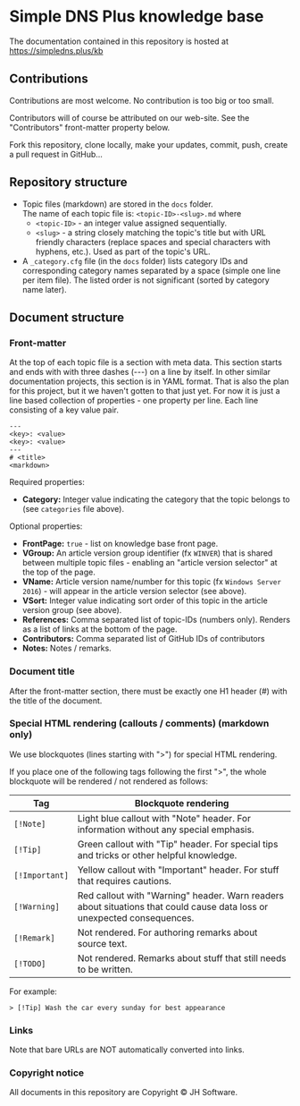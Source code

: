 ﻿# Simple DNS Plus knowledge base

The documentation contained in this repository is hosted at <https://simpledns.plus/kb>

## Contributions

Contributions are most welcome. No contribution is too big or too small.

Contributors will of course be attributed on our web-site. See the "Contributors" front-matter property below.

Fork this repository, clone locally, make your updates, commit, push, create a pull request in GitHub...

## Repository structure

- Topic files (markdown) are stored in the `docs` folder.  
The name of each topic file is: `<topic-ID>-<slug>.md` where
  - `<topic-ID>` - an integer value assigned sequentially.
  - `<slug>` - a string closely matching the topic's title but with URL friendly characters (replace spaces and special characters with hyphens, etc.). Used as part of the topic's URL.
- A `_category.cfg` file (in the `docs` folder) lists category IDs and corresponding category names separated by a space (simple one line per item file). The listed order is not significant (sorted by category name later).

## Document structure

### Front-matter

At the top of each topic file is a section with meta data. This section starts and ends with with three dashes (---) on a line by itself.
In other similar documentation projects, this section is in YAML format.
That is also the plan for this project, but it we haven't gotten to that just yet.
For now it is just a line based collection of properties - one property per line.
Each line consisting of a key value pair.

```
---
<key>: <value>
<key>: <value>
---
# <title>
<markdown>
```

Required properties: 
 
- **Category:** Integer value indicating the category that the topic belongs to (see `categories` file above).

Optional properties:  

- **FrontPage:** `true` - list on knowledge base front page.
- **VGroup:** An article version group identifier (fx `WINVER`) that is shared between multiple topic files - enabling an "article version selector" at the top of the page. 
- **VName:** Article version name/number for this topic (fx `Windows Server 2016`) - will appear in the article version selector (see above).
- **VSort:** Integer value indicating sort order of this topic in the article version group (see above). 
- **References:** Comma separated list of topic-IDs (numbers only). Renders as a list of links at the bottom of the page.
- **Contributors:** Comma separated list of GitHub IDs of contributors  
- **Notes:** Notes / remarks.

### Document title

After the front-matter section, there must be exactly one H1 header (#) with the title of the document.

### Special HTML rendering (callouts / comments) (markdown only)

We use blockquotes (lines starting with ">") for special HTML rendering.

If you place one of the following tags following the first ">", the whole blockquote will be rendered / not rendered as follows:

| Tag | Blockquote rendering |
| --- | --- |
| `[!Note]`      | Light blue callout with "Note" header. For information without any special emphasis.| 
| `[!Tip]`       | Green callout with "Tip" header. For special tips and tricks or other helpful knowledge. | 
| `[!Important]` | Yellow callout with "Important" header. For stuff that requires cautions.  |
| `[!Warning]`   | Red callout with "Warning" header. Warn readers about situations that could cause data loss or unexpected consequences. |
| `[!Remark]` | Not rendered. For authoring remarks about source text. |
| `[!TODO]` | Not rendered. Remarks about stuff that still needs to be written. |

For example:

```
> [!Tip] Wash the car every sunday for best appearance
```

### Links

Note that bare URLs are NOT automatically converted into links.

### Copyright notice

All documents in this repository are Copyright &copy; JH Software.
